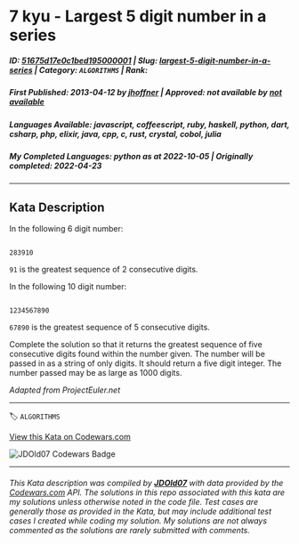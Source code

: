 # 7 kyu - Largest 5 digit number in a series

##### **ID**: [51675d17e0c1bed195000001](https://www.codewars.com/kata/51675d17e0c1bed195000001) | **Slug**: [largest-5-digit-number-in-a-series](https://www.codewars.com/kata/51675d17e0c1bed195000001) | **Category**: `ALGORITHMS` | **Rank**: <span style="color:white">7 kyu</span>

##### **First Published**: 2013-04-12 ***by*** [jhoffner](https://www.codewars.com/users/jhoffner) | **Approved**: *not available* ***by*** [*not available*](*https://www.codewars.com*)

##### **Languages Available**: javascript, coffeescript, ruby, haskell, python, dart, csharp, php, elixir, java, cpp, c, rust, crystal, cobol, julia

##### **My Completed Languages**: python ***as at*** 2022-10-05 | **Originally completed**: 2022-04-23

---

## Kata Description


In the following 6 digit number:



```

283910

```



`91` is the greatest sequence of 2 consecutive digits.



In the following 10 digit number:

```

1234567890

```



`67890` is the greatest sequence of 5 consecutive digits.



Complete the solution so that it returns the greatest sequence of five consecutive digits found within the number given. The number will be passed in as a string of only digits. It should return a five digit integer. The number passed may be as large as 1000 digits. 



*Adapted from ProjectEuler.net*

---


🏷 `ALGORITHMS`


[View this Kata on Codewars.com](https://www.codewars.com/kata/51675d17e0c1bed195000001)

![](https://www.codewars.com/users/jdold07/badges/large "JDOld07 Codewars Badge")

---

###### *This Kata description was compiled by [**JDOld07**](https://tpstech.dev) with data provided by the [Codewars.com](https://www.codewars.com) API.  The solutions in this repo associated with this kata are my solutions unless otherwise noted in the code file.  Test cases are generally those as provided in the Kata, but may include additional test cases I created while coding my solution.  My solutions are not always commented as the solutions are rarely submitted with comments.*
